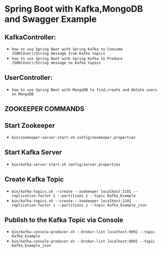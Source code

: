 # Spring Boot with Kafka,MongoDB and Swagger Example

## KafkaController:
- `how to use Spring Boot with Spring Kafka to Consume JSON(User)/String message from Kafka topics`
- `how to use Spring Boot with Spring Kafka to Produce JSON(User)/String message to Kafka topics`

## UserController:
- `how to use Spring Boot with MongoDB to find,create and delete users on MongoDB` 

## ZOOKEEPER COMMANDS

## Start Zookeeper
- `bin/zookeeper-server-start.sh config/zookeeper.properties`

## Start Kafka Server
- `bin/kafka-server-start.sh config/server.properties`

## Create Kafka Topic
- `bin/kafka-topics.sh --create --zookeeper localhost:2181 --replication-factor 1 --partitions 1 --topic Kafka_Example`
- `bin/kafka-topics.sh --create --zookeeper localhost:2181 --replication-factor 1 --partitions 1 --topic Kafka_Example_json`

## Publish to the Kafka Topic via Console
- `bin/kafka-console-producer.sh --broker-list localhost:9092 --topic Kafka_Example`
- `bin/kafka-console-producer.sh --broker-list localhost:9092 --topic Kafka_Example_json`
